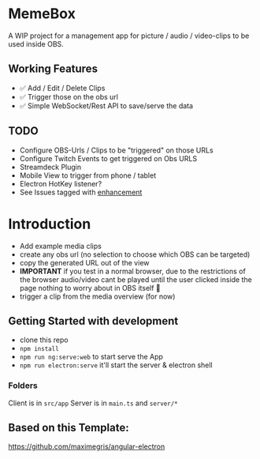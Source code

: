 # MemeBox

A WIP project for a management app for picture / audio / video-clips 
to be used inside OBS.

## Working Features

- :white_check_mark: Add / Edit / Delete Clips
- :white_check_mark: Trigger those on the obs url
- :white_check_mark: Simple WebSocket/Rest API to save/serve the data

## TODO

- Configure OBS-Urls / Clips to be "triggered" on those URLs
- Configure Twitch Events to get triggered on Obs URLS
- Streamdeck Plugin
- Mobile View to trigger from phone / tablet
- Electron HotKey listener?
- See Issues tagged with [enhancement](https://github.com/negue/meme-box/labels/enhancement) 


# Introduction

- Add example media clips
- create any obs url (no selection to choose which OBS can be targeted)
- copy the generated URL out of the view
- **IMPORTANT** if you test in a normal browser, 
  due to the restrictions of the browser audio/video cant 
  be played until the user clicked inside the page
  nothing to worry about in OBS itself :tada:
- trigger a clip from the media overview (for now)


## Getting Started with development

- clone this repo
- `npm install`
- `npm run ng:serve:web` to start serve the App
- `npm run electron:serve` it'll start the server & electron shell

### Folders
Client is in `src/app`
Server is in `main.ts` and `server/*`

## Based on this Template:
https://github.com/maximegris/angular-electron
